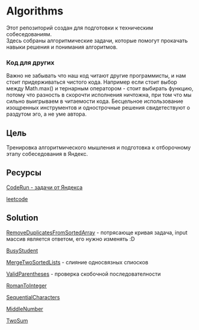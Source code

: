 # Algorithms

Этот репозиторий создан для подготовки к техническим собеседованиям.  
Здесь собраны алгоритмические задачи, которые помогут прокачать навыки решения и понимания алгоритмов.

### Код для других 

Важно не забывать что наш код читают другие программисты, и нам стоит придерживаться чистого кода. Например если стоит 
выбор между Math.max() и тернарным оператором - стоит выбирать функцию, потому что разность в скорочти исполнения 
ничтожна, при том что мы сильно выигрываем в читаемости кода. Бесцельное использование изощренных инструментов и 
однострочные решения свидетествуют о раздутом эго, а не уме автора. 

## Цель

Тренировка алгоритмического мышления и подготовка к отборочному этапу собеседования в Яндекс.

## Ресурсы

[CodeRun - задачи от Яндекса](https://coderun.yandex.ru)

[leetcode](https://leetcode.com/problem-list/ocywzq52/)

## Solution 

[RemoveDuplicatesFromSortedArray](https://leetcode.com/problems/remove-duplicates-from-sorted-array) - потрясающе кривая задача, input массив является ответом, его нужно изменять :D

[BusyStudent](https://leetcode.com/problems/number-of-students-doing-homework-at-a-given-time) 

[MergeTwoSortedLists](https://leetcode.com/problems/merge-two-sorted-lists) - слияние односвязных спиосков 

[ValidParentheses](https://leetcode.com/problems/valid-parentheses) - проверка скобочной последователности

[RomanToInteger](https://leetcode.com/problems/roman-to-integer)

[SequentialCharacters](https://leetcode.com/problems/consecutive-characters)

[MiddleNumber](https://coderun.yandex.ru/problem/median-out-of-three)

[TwoSum](https://leetcode.com/problems/two-sum)
